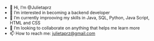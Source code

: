 - 👋 Hi, I’m @Julietaprz
- 👀 I’m interested in becoming a backend developer
- 🌱 I’m currently improoving my skills in Java, SQL, Python, Java Script, HTML and CSS
- 💞️ I’m looking to collaborate on anything that helps me learn more
- 📫 How to reach me: julietaprz@gmail.com

<!---
Julietaprz/Julietaprz is a ✨ special ✨ repository because its `README.md` (this file) appears on your GitHub profile.
You can click the Preview link to take a look at your changes.
--->
